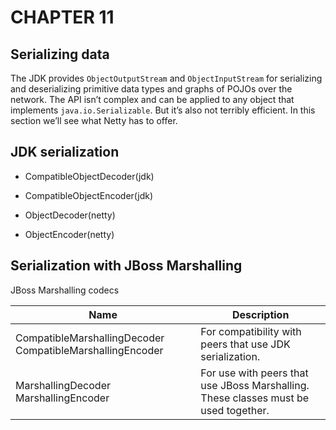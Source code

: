 # CHAPTER 11

## Serializing data

The JDK provides `ObjectOutputStream` and `ObjectInputStream` for serializing and deserializing primitive data types and graphs of POJOs over the network. The API isn’t
complex and can be applied to any object that implements `java.io.Serializable`. But
it’s also not terribly efficient. In this section we’ll see what Netty has to offer.

## JDK serialization

- CompatibleObjectDecoder(jdk)
- CompatibleObjectEncoder(jdk)

- ObjectDecoder(netty)
- ObjectEncoder(netty)


## Serialization with JBoss Marshalling

JBoss Marshalling codecs

Name | Description
-----|-------------
CompatibleMarshallingDecoder CompatibleMarshallingEncoder | For compatibility with peers that use JDK serialization.
MarshallingDecoder MarshallingEncoder | For use with peers that use JBoss Marshalling. These classes must be used together.